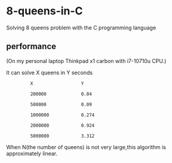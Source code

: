 # 8-queens-in-C
Solving 8 queens problem with the C programming language


## performance
(On my personal laptop Thinkpad x1 carbon with i7-10710u CPU.)

It can solve X   queens in      Y seconds

             X                  Y

             200000             0.04

             500000             0.09 
             
             1000000            0.274

             2000000            0.924

             5000000            3.312


When N(the number of queens) is not very large,this algorithm is approximately linear.
